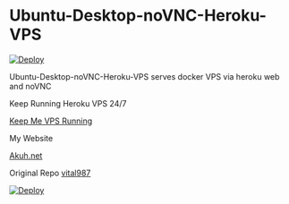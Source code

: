 # Ubuntu-Desktop-noVNC-Heroku-VPS

[![Deploy](https://www.herokucdn.com/deploy/button.svg)](https://dashboard.heroku.com/new?template=https://github.com/jhonbot/hero-vps-lifetime)

Ubuntu-Desktop-noVNC-Heroku-VPS serves docker VPS via heroku web and noVNC


Keep Running Heroku VPS 24/7


[Keep Me VPS Running](http://kaffeine.herokuapp.com/)


My Website

[Akuh.net](https://www.akuh.net/)


Original Repo
[vital987](https://github.com/vital987/vubuntu)


[![Deploy](https://www.herokucdn.com/deploy/button.svg)](https://dashboard.heroku.com/new?template=https://github.com/jhonbot/hero-vps-lifetime)

